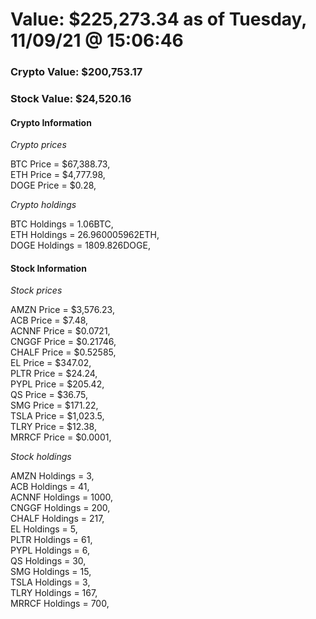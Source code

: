 # Value: $225,273.34 as of Tuesday, 11/09/21 @ 15:06:46 

### Crypto Value: $200,753.17

### Stock Value: $24,520.16

#### Crypto Information 
*Crypto prices* 

BTC Price = $67,388.73,  
ETH Price = $4,777.98,  
DOGE Price = $0.28,  


*Crypto holdings* 

BTC Holdings = 1.06BTC,  
ETH Holdings = 26.960005962ETH,  
DOGE Holdings = 1809.826DOGE,  


#### Stock Information 

*Stock prices* 

AMZN Price = $3,576.23,  
ACB Price = $7.48,  
ACNNF Price = $0.0721,  
CNGGF Price = $0.21746,  
CHALF Price = $0.52585,  
EL Price = $347.02,  
PLTR Price = $24.24,  
PYPL Price = $205.42,  
QS Price = $36.75,  
SMG Price = $171.22,  
TSLA Price = $1,023.5,  
TLRY Price = $12.38,  
MRRCF Price = $0.0001,  


*Stock holdings* 

AMZN Holdings = 3,  
ACB Holdings = 41,  
ACNNF Holdings = 1000,  
CNGGF Holdings = 200,  
CHALF Holdings = 217,  
EL Holdings = 5,  
PLTR Holdings = 61,  
PYPL Holdings = 6,  
QS Holdings = 30,  
SMG Holdings = 15,  
TSLA Holdings = 3,  
TLRY Holdings = 167,  
MRRCF Holdings = 700,  


